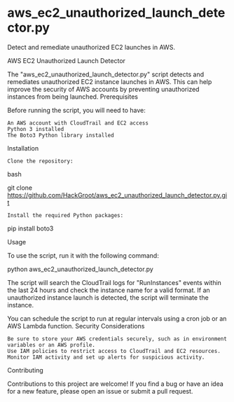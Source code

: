 # aws_ec2_unauthorized_launch_detector.py
Detect and remediate unauthorized EC2 launches in AWS.


AWS EC2 Unauthorized Launch Detector

The "aws_ec2_unauthorized_launch_detector.py" script detects and remediates unauthorized EC2 instance launches in AWS. This can help improve the security of AWS accounts by preventing unauthorized instances from being launched.
Prerequisites

Before running the script, you will need to have:

    An AWS account with CloudTrail and EC2 access
    Python 3 installed
    The Boto3 Python library installed

Installation

    Clone the repository:

bash

git clone https://github.com/HackGroot/aws_ec2_unauthorized_launch_detector.py.git

    Install the required Python packages:

pip install boto3

Usage

To use the script, run it with the following command:

python aws_ec2_unauthorized_launch_detector.py

The script will search the CloudTrail logs for "RunInstances" events within the last 24 hours and check the instance name for a valid format. If an unauthorized instance launch is detected, the script will terminate the instance.

You can schedule the script to run at regular intervals using a cron job or an AWS Lambda function.
Security Considerations

    Be sure to store your AWS credentials securely, such as in environment variables or an AWS profile.
    Use IAM policies to restrict access to CloudTrail and EC2 resources.
    Monitor IAM activity and set up alerts for suspicious activity.

Contributing

Contributions to this project are welcome! If you find a bug or have an idea for a new feature, please open an issue or submit a pull request.
